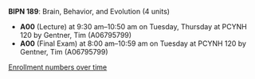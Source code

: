 **BIPN 189**: Brain, Behavior, and Evolution (4 units)

- **A00** (Lecture) at 9:30 am–10:50 am on Tuesday, Thursday at PCYNH 120 by Gentner, Tim (A06795799)
- **A00** (Final Exam) at 8:00 am–10:59 am on Tuesday at PCYNH 120 by Gentner, Tim (A06795799)

[Enrollment numbers over time](./BIPN189.tsv)

